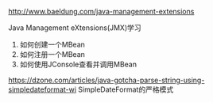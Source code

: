 http://www.baeldung.com/java-management-extensions

Java Management eXtensions(JMX)学习

1. 如何创建一个MBean
2. 如何注册一个MBean
3. 如何使用JConsole查看并调用MBean


https://dzone.com/articles/java-gotcha-parse-string-using-simpledateformat-wi
SimpleDateFormat的严格模式